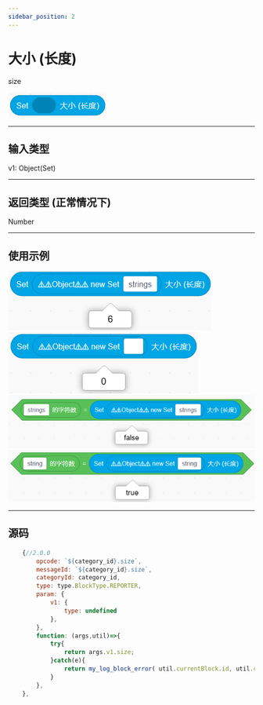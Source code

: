 ```yaml
---
sidebar_position: 2
---
```

# 大小 (长度)

size

![img](img\size\image.png)  


***
## 输入类型
v1: Object(Set)  

***
## 返回类型 (正常情况下)
Number


***
## 使用示例
![2](img\size\2.png)  
![3](img\size\3.png)  
![4](img\size\4.png)  
![5](img\size\5.png)  


***
## 源码
```js title="/categorys/set.js"
    {//2.0.0
        opcode: `${category_id}.size`,
        messageId: `${category_id}.size`,
        categoryId: category_id,
        type: type.BlockType.REPORTER,
        param: {
            v1: {
                type: undefined
            },
        },
        function: (args,util)=>{
            try{
                return args.v1.size;
            }catch(e){
                return my_log_block_error( util.currentBlock.id, util.currentBlock.opcode , e );
            }
        },
    },
```
